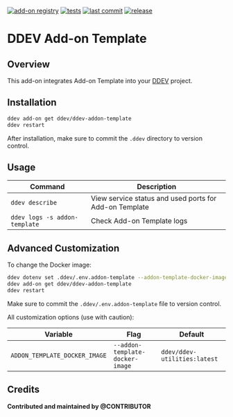 [![add-on registry](https://img.shields.io/badge/DDEV-Add--on_Registry-blue)](https://addons.ddev.com)
[![tests](https://github.com/ddev/ddev-addon-template/actions/workflows/tests.yml/badge.svg?branch=main)](https://github.com/ddev/ddev-addon-template/actions/workflows/tests.yml?query=branch%3Amain)
[![last commit](https://img.shields.io/github/last-commit/ddev/ddev-addon-template)](https://github.com/ddev/ddev-addon-template/commits)
[![release](https://img.shields.io/github/v/release/ddev/ddev-addon-template)](https://github.com/ddev/ddev-addon-template/releases/latest)

# DDEV Add-on Template

## Overview

This add-on integrates Add-on Template into your [DDEV](https://ddev.com/) project.

## Installation

```bash
ddev add-on get ddev/ddev-addon-template
ddev restart
```

After installation, make sure to commit the `.ddev` directory to version control.

## Usage

| Command | Description |
| ------- | ----------- |
| `ddev describe` | View service status and used ports for Add-on Template |
| `ddev logs -s addon-template` | Check Add-on Template logs |

## Advanced Customization

To change the Docker image:

```bash
ddev dotenv set .ddev/.env.addon-template --addon-template-docker-image="ddev/ddev-utilities:latest"
ddev add-on get ddev/ddev-addon-template
ddev restart
```

Make sure to commit the `.ddev/.env.addon-template` file to version control.

All customization options (use with caution):

| Variable | Flag | Default |
| -------- | ---- | ------- |
| `ADDON_TEMPLATE_DOCKER_IMAGE` | `--addon-template-docker-image` | `ddev/ddev-utilities:latest` |

## Credits

**Contributed and maintained by @CONTRIBUTOR**
